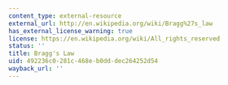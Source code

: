 ```yaml
---
content_type: external-resource
external_url: http://en.wikipedia.org/wiki/Bragg%27s_law
has_external_license_warning: true
license: https://en.wikipedia.org/wiki/All_rights_reserved
status: ''
title: Bragg's Law
uid: 492236c0-281c-468e-b0dd-dec264252d54
wayback_url: ''
---
```

